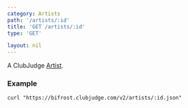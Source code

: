 ```yaml
---
category: Artists
path: '/artists/:id'
title: 'GET /artists/:id'
type: 'GET'

layout: nil
---
```


A ClubJudge [Artist](#/artist-model).

### Example

```
curl "https://bifrost.clubjudge.com/v2/artists/:id.json"
```
